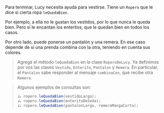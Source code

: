 Para terminar, Lucy necesita ayuda para vestirse. Tiene un `Ropero` que le dice si cierta ropa `leQuedaBien`.

Por ejemplo, a ella no le gustan los vestidos, por lo que nunca le queda bien. Pero sí le encantan los enteritos, que le quedan bien en todos los casos.

Por otro lado, puede ponerse un pantalón y una remera. En ese caso depende de si una prenda combina con la otra, teniendo en cuenta sus colores.

> Agregá el método `leQuedaBien` en la clase `RoperoDeLucy`. Ya definimos por vos las clases `Vestido`, `Enterito`, `Pantalon` y `Remera`. En particular, el `Pantalon` sabe responder al mensaje `combinaCon`, que recibe otra `Remera`.

> Algunos ejemplos de consultas son:
>
> ```java
> ム ropero.leQuedaBien(vestidoLargo);
> ム ropero.leQuedaBien(enteritoDeSeda);
> ム ropero.leQuedaBien(pantalonLargo, remeraMangaCorta);
> ```